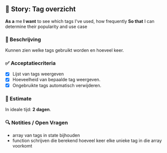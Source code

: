 ## 🧩 Story: Tag overzicht

**As a** me
**I want** to see which tags I've used, how frequently
**So that** I can determine their popularity and use case

### 📝 Beschrijving

Kunnen zien welke tags gebruikt worden en hoeveel keer.

### ✅ Acceptatiecriteria

* [X] Lijst van tags weergeven
* [X] Hoeveelheid van bepaalde tag weergeven.
* [X] Ongebruikte tags automatisch verwijderen.

### 🧮 Estimate
In ideale tijd: **2 dagen**.

### 🔍 Notities / Open Vragen

- array van tags in state bijhouden
- function schrijven die berekend hoeveel keer elke unieke tag in die array voorkomt